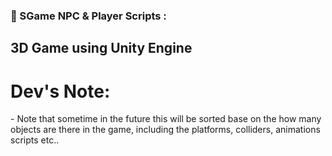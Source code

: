 ### 🔨 SGame NPC & Player Scripts :
3D Game using Unity Engine
---

<h1>Dev's Note:</h1>
- Note that sometime in the future this will be sorted base on the how many objects are there in the game, including the platforms, colliders, animations scripts etc..
